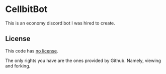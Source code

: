 CellbitBot
==========

This is an economy discord bot I was hired to create.

License
-------

This code has [no license](https://choosealicense.com/no-permission).

The only rights you have are the ones provided by Github. Namely, viewing and forking.

